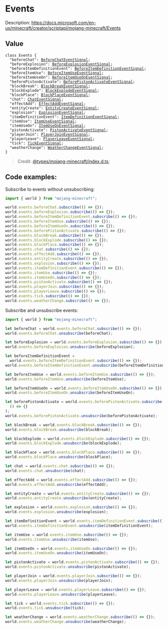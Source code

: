 # Events

Description: https://docs.microsoft.com/en-us/minecraft/creator/scriptapi/mojang-minecraft/Events

## Value

<pre><code class="lang-ts">class Events {
  <span class="hljs-string">"beforeChat"</span>: <a href="https://github.com/jaylydev/gametest-example/tree/main/mojang-minecraft/classes/BeforeChatEventSignal.md" class="hljs-type">BeforeChatEventSignal</a>;</span>
  <span class="hljs-string">"beforeExplosion"</span>: <a href="https://github.com/jaylydev/gametest-example/tree/main/mojang-minecraft/classes/BeforeExplosionEventSignal.md" class="hljs-type">BeforeExplosionEventSignal</a>;</span>
  <span class="hljs-string">"beforeItemDefinitionEvent"</span>: <a href="https://github.com/jaylydev/gametest-example/tree/main/mojang-minecraft/classes/BeforeItemDefinitionEventSignal.md" class="hljs-type">BeforeItemDefinitionEventSignal</a>;</span>
  <span class="hljs-string">"beforeItemUse"</span>: <a href="https://github.com/jaylydev/gametest-example/tree/main/mojang-minecraft/classes/BeforeItemUseEventSignal.md" class="hljs-type">BeforeItemUseEventSignal</a>;</span>
  <span class="hljs-string">"beforeItemUseOn"</span>: <a href="https://github.com/jaylydev/gametest-example/tree/main/mojang-minecraft/classes/BeforeItemUseOnEventSignal.md" class="hljs-type">BeforeItemUseOnEventSignal</a>;</span>
  <span class="hljs-string">"beforePistonActivate"</span>: <a href="https://github.com/jaylydev/gametest-example/tree/main/mojang-minecraft/classes/BeforePistonActivateEventSignal.md" class="hljs-type">BeforePistonActivateEventSignal</a>;</span>
  <span class="hljs-string">"blockBreak"</span>: <a href="https://github.com/jaylydev/gametest-example/tree/main/mojang-minecraft/classes/BlockBreakEventSignal.md" class="hljs-type">BlockBreakEventSignal</a>;</span>
  <span class="hljs-string">"blockExplode"</span>: <a href="https://github.com/jaylydev/gametest-example/tree/main/mojang-minecraft/classes/BlockExplodeEventSignal.md" class="hljs-type">BlockExplodeEventSignal</a>;</span>
  <span class="hljs-string">"blockPlace"</span>: <a href="https://github.com/jaylydev/gametest-example/tree/main/mojang-minecraft/classes/BlockPlaceEventSignal.md" class="hljs-type">BlockPlaceEventSignal</a>;</span>
  <span class="hljs-string">"chat"</span>: <a href="https://github.com/jaylydev/gametest-example/tree/main/mojang-minecraft/classes/ChatEventSignal.md" class="hljs-type">ChatEventSignal</a><span class="hljs-comment">;</span>
  <span class="hljs-string">"effectAdd"</span>: <a href="https://github.com/jaylydev/gametest-example/tree/main/mojang-minecraft/classes/EffectAddEventSignal.md" class="hljs-type">EffectAddEventSignal</a><span class="hljs-comment">;</span>
  <span class="hljs-string">"entityCreate"</span>: <a href="https://github.com/jaylydev/gametest-example/tree/main/mojang-minecraft/classes/EntityCreateEventSignal.md" class="hljs-type">EntityCreateEventSignal</a><span class="hljs-comment">;</span>
  <span class="hljs-string">"explosion"</span>: <a href="https://github.com/jaylydev/gametest-example/tree/main/mojang-minecraft/classes/ExplosionEventSignal.md" class="hljs-type">ExplosionEventSignal</a><span class="hljs-comment">;</span>
  <span class="hljs-string">"itemDefinitionEvent"</span>: <a href="https://github.com/jaylydev/gametest-example/tree/main/mojang-minecraft/classes/ItemDefinitionEventSignal.md" class="hljs-type">ItemDefinitionEventSignal</a><span class="hljs-comment">;</span>
  <span class="hljs-string">"itemUse"</span>: <a href="https://github.com/jaylydev/gametest-example/tree/main/mojang-minecraft/classes/ItemUseEventSignal.md" class="hljs-type">ItemUseEventSignal</a><span class="hljs-comment">;</span>
  <span class="hljs-string">"itemUseOn"</span>: <a href="https://github.com/jaylydev/gametest-example/tree/main/mojang-minecraft/classes/ItemUseOnEventSignal.md" class="hljs-type">ItemUseOnEventSignal</a><span class="hljs-comment">;</span>
  <span class="hljs-string">"pistonActivate"</span>: <a href="https://github.com/jaylydev/gametest-example/tree/main/mojang-minecraft/classes/PistonActivateEventSignal.md" class="hljs-type">PistonActivateEventSignal</a><span class="hljs-comment">;</span>
  <span class="hljs-string">"playerJoin"</span>: <a href="https://github.com/jaylydev/gametest-example/tree/main/mojang-minecraft/classes/PlayerJoinEventSignal.md" class="hljs-type">PlayerJoinEventSignal</a><span class="hljs-comment">;</span>
  <span class="hljs-string">"playerLeave"</span>: <a href="https://github.com/jaylydev/gametest-example/tree/main/mojang-minecraft/classes/PlayerLeaveEventSignal.md" class="hljs-type">PlayerLeaveEventSignal</a><span class="hljs-comment">;</span>
  <span class="hljs-string">"tick"</span>: <a href="https://github.com/jaylydev/gametest-example/tree/main/mojang-minecraft/classes/TickEventSignal.md" class="hljs-type">TickEventSignal</a><span class="hljs-comment">;</span>
  <span class="hljs-string">"weatherChange"</span>: <a href="https://github.com/jaylydev/gametest-example/tree/main/mojang-minecraft/classes/WeatherChangeEventSignal.md" class="hljs-type">WeatherChangeEventSignal</a><span class="hljs-comment">;</span>
}
</code></pre>

> Credit: [@types/mojang-minecraft/index.d.ts](https://github.com/DefinitelyTyped/DefinitelyTyped/blob/master/types/mojang-minecraft/index.d.ts);

## Code examples:

Subscribe to events without unsubscribing:

```js
import { world } from "mojang-minecraft";

world.events.beforeChat.subscribe(() => {});
world.events.beforeExplosion.subscribe(() => {});
world.events.beforeItemDefinitionEvent.subscribe(() => {});
world.events.beforeItemUse.subscribe(() => {});
world.events.beforeItemUseOn.subscribe(() => {});
world.events.beforePistonActivate.subscribe(() => {});
world.events.blockBreak.subscribe(() => {});
world.events.blockExplode.subscribe(() => {});
world.events.blockPlace.subscribe(() => {});
world.events.chat.subscribe(() => {});
world.events.effectAdd.subscribe(() => {});
world.events.entityCreate.subscribe(() => {});
world.events.explosion.subscribe(() => {});
world.events.itemDefinitionEvent.subscribe(() => {});
world.events.itemUse.subscribe(() => {});
world.events.itemUseOn.subscribe(() => {});
world.events.pistonActivate.subscribe(() => {});
world.events.playerJoin.subscribe(() => {});
world.events.playerLeave.subscribe(() => {});
world.events.tick.subscribe(() => {});
world.events.weatherChange.subscribe(() => {});
```

Subscribe and unsubscribe events:

```js
import { world } from "mojang-minecraft";

let beforeChat = world.events.beforeChat.subscribe(() => {});
world.events.beforeChat.unsubscribe(beforeChat);

let beforeExplosion = world.events.beforeExplosion.subscribe(() => {});
world.events.beforeExplosion.unsubscribe(beforeExplosion);

let beforeItemDefinitionEvent =
  world.events.beforeItemDefinitionEvent.subscribe(() => {});
world.events.beforeItemDefinitionEvent.unsubscribe(beforeItemDefinitionEvent);

let beforeItemUse = world.events.beforeItemUse.subscribe(() => {});
world.events.beforeItemUse.unsubscribe(beforeItemUse);

let beforeItemUseOn = world.events.beforeItemUseOn.subscribe(() => {});
world.events.beforeItemUseOn.unsubscribe(beforeItemUseOn);

let beforePistonActivate = world.events.beforePistonActivate.subscribe(
  () => {}
);
world.events.beforePistonActivate.unsubscribe(beforePistonActivate);

let blockBreak = world.events.blockBreak.subscribe(() => {});
world.events.blockBreak.unsubscribe(blockBreak);

let blockExplode = world.events.blockExplode.subscribe(() => {});
world.events.blockExplode.unsubscribe(blockExplode);

let blockPlace = world.events.blockPlace.subscribe(() => {});
world.events.blockPlace.unsubscribe(blockPlace);

let chat = world.events.chat.subscribe(() => {});
world.events.chat.unsubscribe(chat);

let effectAdd = world.events.effectAdd.subscribe(() => {});
world.events.effectAdd.unsubscribe(effectAdd);

let entityCreate = world.events.entityCreate.subscribe(() => {});
world.events.entityCreate.unsubscribe(entityCreate);

let explosion = world.events.explosion.subscribe(() => {});
world.events.explosion.unsubscribe(explosion);

let itemDefinitionEvent = world.events.itemDefinitionEvent.subscribe(() => {});
world.events.itemDefinitionEvent.unsubscribe(itemDefinitionEvent);

let itemUse = world.events.itemUse.subscribe(() => {});
world.events.itemUse.unsubscribe(itemUse);

let itemUseOn = world.events.itemUseOn.subscribe(() => {});
world.events.itemUseOn.unsubscribe(itemUseOn);

let pistonActivate = world.events.pistonActivate.subscribe(() => {});
world.events.pistonActivate.unsubscribe(pistonActivate);

let playerJoin = world.events.playerJoin.subscribe(() => {});
world.events.playerJoin.unsubscribe(playerJoin);

let playerLeave = world.events.playerLeave.subscribe(() => {});
world.events.playerLeave.unsubscribe(playerLeave);

let tick = world.events.tick.subscribe(() => {});
world.events.tick.unsubscribe(tick);

let weatherChange = world.events.weatherChange.subscribe(() => {});
world.events.weatherChange.unsubscribe(weatherChange);
```
